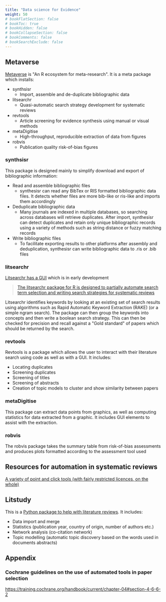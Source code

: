 ```yaml
---
title: "Data science for Evidence"
weight: 50
# bookFlatSection: false
# bookToc: true
# bookHidden: false
# bookCollapseSection: false
# bookComments: false
# bookSearchExclude: false
---
```


## Metaverse

[Metaverse](https://rmetaverse.github.io/) is "An R ecosystem for meta-research". It is a meta package which installs:

* synthsisr
    * Import, assemble and de-duplicate bibliographic data 
* litsearchr
    * Quasi-automatic search strategy development for systematic reviews
* revtools
    * Article screening for evidence synthesis using manual or visual methods
* metaDigitise
    * High-throughput, reproducible extraction of data from figures 
* robvis
    * Publication quality risk-of-bias figures 

### synthsisr

This package is designed mainly to simplify download and export of bibliographic information:

* Read and assemble bibliographic files
    * synthesisr can read any BibTex or RIS formatted bibliographic data files. It detects whether files are more bib-like or ris-like and imports them accordingly
* Deduplicate bibliographic data
    * Many journals are indexed in multiple databases, so searching across databases will retrieve duplicates. After import, synthesisr can detect duplicates and retain only unique bibliographic records using a variety of methods such as string distance or fuzzy matching records
* Write bibliographic files
    * To facilitate exporting results to other platforms after assembly and deduplication, synthesisr can write bibliographic data to .ris or .bib files

### litsearchr

[Litsearchr has a GUI](https://elizagrames.shinyapps.io/litsearchr/) which is in early development

> [The litsearchr package for R is designed to partially automate search term selection and writing search strategies for systematic reviews](https://elizagrames.github.io/litsearchr/litsearchr_vignette.html)

Litsearchr identifies keywords by looking at an existing set of search results using algorithms such as Rapid Automatic Keyword Extraction (RAKE) (or a simple ngram search). The package can then group the keywords into concepts and then write a boolean search strategy. This can then be checked for precision and recall against a "Gold standard" of papers which should be returned by the search. 

### revtools

Revtools is a package which allows the user to interact with their literature search using code as well as with a GUI. It includes:

* Locating duplicates
* Screening duplicates
* Screening of titles
* Screening of abstracts
* Creation of topic models to cluster and show similarity between papers

### metaDigitise

This package can extract data points from graphics, as well as computing statistics for data extracted from a graphic. It includes GUI elements to assist with the extraction.

### robvis

The robvis package takes the summary table from risk-of-bias assessments and produces plots formatted according to the assessment tool used

## Resources for automation in systematic reviews

[A variety of point and click tools (with fairly restricted licences, on the whole)](http://eppi.ioe.ac.uk/cms/Default.aspx?tabid=3677)

## Litstudy

This is a [Python package to help with literature reviews](https://github.com/NLeSC/litstudy). It includes:

* Data import and merge
* Statistics (publication year, country of origin, number of authors etc.)
* Network analysis (co-citation network)
* Topic modelling (automatic topic discovery based on the words used in documents abstracts)

## Appendix

### Cochrane guidelines on the use of automated tools in paper selection

https://training.cochrane.org/handbook/current/chapter-04#section-4-6-6-2
